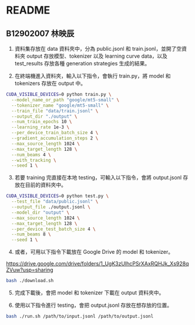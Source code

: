 # README

## B12902007 林映辰

1. 資料集存放在 data 資料夾中，分為 public.jsonl 和 train.jsonl，並開了空資料夾 output 存放模型、tokenizer 以及 learning curve data，以及 test_results 存放各種 generation strategies 生成的結果。

2. 在終端機進入資料夾，輸入以下指令，會執行 train.py，將 model 和 tokenizers 存放在 output 中。

```bash
CUDA_VISIBLE_DEVICES=0 python train.py \
  --model_name_or_path "google/mt5-small" \
  --tokenizer_name "google/mt5-small" \
  --train_file "data/train.jsonl" \
  --output_dir "./output" \
  --num_train_epochs 10 \
  --learning_rate 1e-3 \
  --per_device_train_batch_size 4 \
  --gradient_accumulation_steps 2 \
  --max_source_length 1024 \
  --max_target_length 128 \
  --num_beams 4 \
  --with_tracking \
  --seed 1 \
```

3. 若要 training 完直接在本地 testing，可輸入以下指令，會將 output.jsonl 存放在目前的資料夾中。

```bash
CUDA_VISIBLE_DEVICES=0 python test.py \
  --test_file "data/public.jsonl" \
  --output_file ./output.jsonl \
  --model_dir "output" \
  --max_source_length 1024 \
  --max_target_length 128 \
  --per_device_test_batch_size 4 \
  --num_beams 8 \
  --seed 1 \
```

4. 或者，可用以下指令下載放在 Google Drive 的 model 和 tokenizer。

<https://drive.google.com/drive/folders/1_UgK3zUIhcPSrXAxRQHJk_Xs928qZVuw?usp=sharing>

```bash
bash ./download.sh
```

5. 完成下載後，會把 model 和 tokenizer 下載在 output 資料夾中。

6. 使用以下指令進行 testing，會把 output.jsonl 存放在想存放的位置。

```bash
bash ./run.sh /path/to/input.jsonl /path/to/output.jsonl
```
